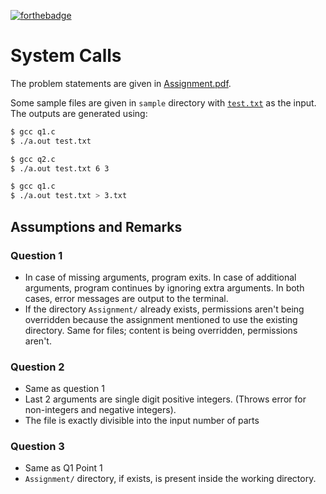 [![forthebadge](https://forthebadge.com/images/badges/fo-real.svg)](https://forthebadge.com)

# System Calls

The problem statements are given in [Assignment.pdf](Assignment.pdf).

Some sample files are given in `sample` directory with [`test.txt`](sample/test.txt) as the input. The outputs are generated using:

```bash
$ gcc q1.c
$ ./a.out test.txt
```
```bash
$ gcc q2.c
$ ./a.out test.txt 6 3
```
```bash
$ gcc q1.c
$ ./a.out test.txt > 3.txt
```

## Assumptions and Remarks

### Question 1

* In case of missing arguments, program exits. In case of additional arguments, program continues by ignoring extra arguments. In both cases, error messages are output to the terminal.
* If the directory `Assignment/` already exists, permissions aren't being overridden because the assignment mentioned to use the existing directory. Same for files; content is being overridden, permissions aren't.

### Question 2

* Same as question 1
* Last 2 arguments are single digit positive integers. (Throws error for non-integers and negative integers).
* The file is exactly divisible into the input number of parts

### Question 3

* Same as Q1 Point 1
* `Assignment/` directory, if exists, is present inside the working directory.